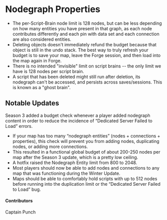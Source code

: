 # Nodegraph Properties
- The per-Script-Brain node limit is 128 nodes, but can be less depending on how many entities you have present in that graph, as each node contributes differently and each pin with data set and each connection are also considered entities.
- Deleting objects doesn't immediately refund the budget because that object is still in the undo stack. The best way to truly refresh your budget is to save your map, leave the Forge session, and then load into the map again in Forge.
- There is no intended "invisible" limit on script brains -- the only limit we have is 128 nodes per script brain.
- A script that has been deleted might still run after deletion, its nodegraph can't be accessed, and persists across saves/sessions. This is known as a "ghost brain".

## Notable Updates
Season 3 added a budget check whenever a player added nodegraph content in order to reduce the incidence of “Dedicated Server Failed to Load” errors.

- If your map has too many “nodegraph entities” (nodes + connections + properties), this check will prevent you from adding nodes, duplicating nodes, or adding more connections.
- This resulted in a functional global budget of about 200-250 nodes per map after the Season 3 update, which is a pretty low ceiling.
- A hotfix raised the Nodegraph Entity limit from 800 to 2048.
- Most players should now be able to add nodes and connections to any map that was functioning during the Winter Update.
- Maps should be able to comfortably hold scripts with up to 512 nodes before running into the duplication limit or the “Dedicated Server Failed to Load” bug.

#### Contributors
Captain Punch